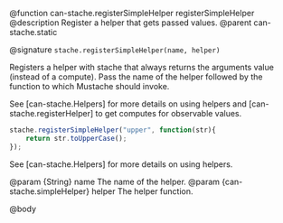 @function can-stache.registerSimpleHelper registerSimpleHelper
@description Register a helper that gets passed values.
@parent can-stache.static

@signature `stache.registerSimpleHelper(name, helper)`

Registers a helper with stache that always returns
the arguments value (instead of a compute).
Pass the name of the helper followed by the
function to which Mustache should invoke.

See [can-stache.Helpers] for more details on using helpers
and [can-stache.registerHelper] to get computes for observable values.

```js
stache.registerSimpleHelper("upper", function(str){
	return str.toUpperCase();
});
```

See [can-stache.Helpers] for more details on using helpers.

@param {String} name The name of the helper.
@param {can-stache.simpleHelper} helper The helper function.

@body
